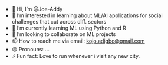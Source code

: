 - 👋 Hi, I’m @Joe-Addy
- 👀 I’m interested in learning about ML/AI applications for social challenges that cut across diff. sectors 
- 🌱 I’m currently learning ML using Python and R
- 💞️ I’m looking to collaborate on ML projects
- 📫 How to reach me via email: kojo.adigbo@gmail.com
- 😄 Pronouns: ...
- ⚡ Fun fact: Love to run whenever i visit any new city.

<!---
Joe-Addy/Joe-Addy is a ✨ special ✨ repository because its `README.md` (this file) appears on your GitHub profile.
You can click the Preview link to take a look at your changes.
--->
